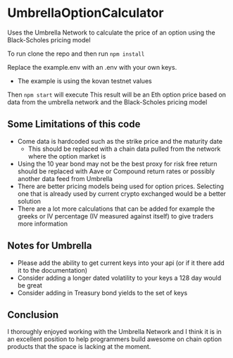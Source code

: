 # UmbrellaOptionCalculator
Uses the Umbrella Network to calculate the price of an option using the Black-Scholes pricing model

To run clone the repo and then run ```npm install```

Replace the example.env with an .env with your own keys.
  * The example is using the kovan testnet values

Then ```npm start``` will execute
  This result will be an Eth option price based on data from the umbrella network and the Black-Scholes pricing model
  
  
## Some Limitations of this code
  * Come data is hardcoded such as the strike price and the maturity date
    * This should be replaced with a chain data pulled from the network where the option market is
  * Using the 10 year bond may not be the best proxy for risk free return should be replaced with Aave or Compound return rates or possibly another data feed from Umbrella
  * There are better pricing models being used for option prices. Selecting one that is already used by current crypto exchanged would be a better solution
  * There are a lot more calculations that can be added for example the greeks or IV percentage (IV measured against itself) to give traders more information
    
## Notes for Umbrella
   * Please add the ability to get current keys into your api (or if it there add it to the documentation)
   * Consider adding a longer dated volatility to your keys a 128 day would be great
   * Consider adding in Treasury bond yields to the set of keys
    
## Conclusion
  I thoroughly enjoyed working with the Umbrella Network and I think it is in an excellent position to help programmers build awesome on chain option products that the space is lacking at the moment.
  
